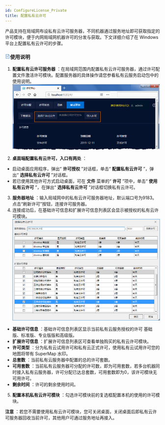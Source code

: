 ```yaml
---
id: ConfigureLicense_Private
title: 配置私有云许可
---
```

产品支持在局域网布设私有云许可服务器，不同机器通过服务地址即可获取指定的许可模块，便于内网局域网机器许可的分发与获取。下文详细介绍了在 Windows
平台上配置私有云许可的步骤。

### ![](img/read.gif)使用说明

1. **配置私有云许可服务器** ：在局域网范围内配置私有云许可服务器，通过许可配置文件激活许可模块。配置服务器的具体操作请您参看私有云服务启动包中的使用说明。
![](img/ConfigPriviteLicense.png)  

2. **桌面端配置私有云许可，入口有两处** ：
* 启动桌面应用程序，弹出“ **许可授权** ”对话框，单击“ **配置私有云许可** ”，弹出“ **选择私有云许可** ”对话框。
* 若已使用其他许可方式启动桌面，可在 **文件** 菜单的“ **许可** ”项中，单击“ **使用私有云许可** ”，在弹出“ **选择私有云许可** ”对话框切换私有云许可。
3. **服务器地址** ：输入局域网中的私有云许可服务器地址，默认端口号为9183。点击“刷新许可”按钮，连接许可服务器。
4. 连接成功后，在基础许可信息和扩展许可信息列表区会显示被授权的私有云许可模块。
![](img/PrivateLicense.png)  

* **基础许可信息** ：基础许可信息列表区显示当前私有云服务授权的许可  基础版、标准版、专业版版和高级版。
* **扩展许可信息** ：扩展许可信息列表区可查看单独购买的私有云许可模块。
* **许可类型** ：分为私有云试用许可和私有云正式许可，使用私有云试用许可您的地图将带有 SuperMap 水印。
* **总套数** ：当前私有云服务器中配置的总的许可套数。
* **可用套数** ：当前私有云服务器可分配的许可数，即为可用套数，若多台机器同时接入私有云服务器，许可分配已达总套数，可用套数即为0，该许可模块无可用许可。
* **剩余时间** ：许可的剩余使用时间。
5. **配置本机私有云许可模块** ：勾选许可模块前的复选框配置本机的使用的许可模块。

**注意** ：若您不需要使用私有云许可模块，您可关闭桌面，关闭桌面后即私有云许可服务器回收当前许可，其他用户可通过服务地址再接入。

